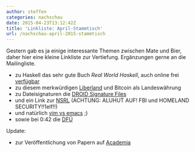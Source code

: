 ```yaml
---
author: steffen
categories: nachschau
date: 2015-04-23T13:12:42Z
title: 'Linkliste: April-Stammtisch'
url: /nachschau-april-2015-stammtisch
---
```


Gestern gab es ja einige interessante Themen zwischen Mate und Bier, daher hier eine kleine Linkliste zur Vertiefung. Ergänzungen gerne an die Mailingliste.

- zu Haskell das sehr gute Buch *Real World Haskell*, auch online frei [verfügbar](http://book.realworldhaskell.org/)
- zu diesem merkwürdigen [Liberland](http://liberland.org/en/main/) und Bitcoin als Landeswährung
- zu Dateisignaturen die [DROID Signature Files]( http://www.nationalarchives.gov.uk/aboutapps/pronom/droid-signature-files.htm)
- und ein Link zur [NSRL](http://www.nsrl.nist.gov/) (ACHTUNG: ALUHUT AUF! FBI und HOMELAND SECURITY!!1elf!!)
- und natürlich [vim vs emacs](https://xkcd.com/378/) ;)
- sowie bei 0:42 die [DFÜ](https://www.youtube.com/watch?v=abWlBRZD5KM)

Update:

- zur Veröffentlichung von Papern auf [Academia](https://www.academia.edu/)

[Mailingliste]: https://lists.riseup.net/www/info/computerstammtisch_ludwigsburg
